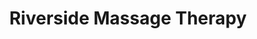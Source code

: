 ---
title: "Riverside Massage Therapy"
url: /port-coquitlam/riverside-massage-therapy/
shop: Massage
---
